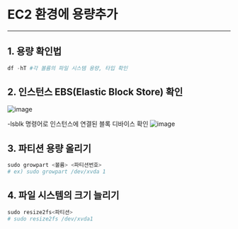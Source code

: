 # EC2 환경에 용량추가 
---

## 1. 용량 확인법
```python
df -hT #각 볼륨의 파일 시스템 용량, 타입 확인
```

## 2. 인스턴스 EBS(Elastic Block Store) 확인
![image](https://github.com/Technician-for-AI-Speech-Service/AWS_Cloud/assets/112459716/f2d5da22-7874-4db7-8f58-2a995e56e6a5)

-lsblk 명령어로 인스턴스에 연결된 블록 디바이스 확인 
![image](https://github.com/Technician-for-AI-Speech-Service/AWS_Cloud/assets/112459716/520fca43-4bba-4e89-a614-968497b2e8d5)

## 3. 파티션 용량 올리기
```python
sudo growpart <볼륨> <파티션번호>
# ex) sudo growpart /dev/xvda 1
```

## 4. 파일 시스템의 크기 늘리기

```python
sudo resize2fs<파티션>
# sudo resize2fs /dev/xvda1
```
